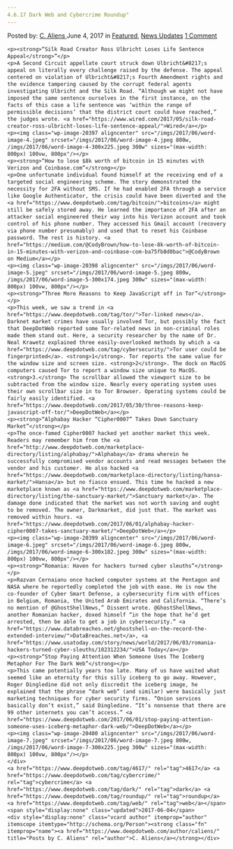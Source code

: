 ```yaml
---
4.6.17 Dark Web and Cybercrime Roundup"
---
```

<article class="post-listing post-20394 post type-post status-publish format-standard has-post-thumbnail hentry  tag-5534 tag-cybercrime tag-dark tag-roundup tag-web">
    <div class="post-inner">
        <span>Posted by: <a href="https://www.deepdotweb.com/author/caliens/" title="">C. Aliens </a></span>
    <span>June 4, 2017</span>
    <span>in <a href="https://www.deepdotweb.com/category/deepdot-news/" rel="category tag">Featured</a>, <a href="https://www.deepdotweb.com/category/news-updates/" rel="category tag">News Updates</a></span>
    <span><a href="https://www.deepdotweb.com/2017/06/04/4-6-17-dark-web-cybercrime-roundup/#comments">1 Comment</a></span>
    </p>
    <div class="clear"></div>
    
    <p><strong>“Silk Road Creator Ross Ulbricht Loses Life Sentence Appeal</strong>”</p>
    <p>A Second Circuit appellate court struck down Ulbricht&#8217;s appeal on literally every challenge raised by the defense. The appeal centered on violation of Ulbricht&#8217;s Fourth Amendment rights and the evidence tampering caused by the corrupt federal agents investigating Ulbricht and the Silk Road. “Although we might not have imposed the same sentence ourselves in the first instance, on the facts of this case a life sentence was ‘within the range of permissible decisions’ that the district court could have reached,” the judges wrote. <a href="https://www.wired.com/2017/05/silk-road-creator-ross-ulbricht-loses-life-sentence-appeal/">Wired</a></p>
    <p><img class="wp-image-20397 aligncenter" src="/imgs/2017/06/word-image-4.jpeg" srcset="/imgs/2017/06/word-image-4.jpeg 800w, /imgs/2017/06/word-image-4-300x225.jpeg 300w" sizes="(max-width: 800px) 100vw, 800px"/></p>
    <p><strong>“How to lose $8k worth of bitcoin in 15 minutes with Verizon and Coinbase.com”</strong></p>
    <p>One unfortunate individual found himself at the receiving end of a targeted social engineering scheme. The story demonstrated the necessity for 2FA without SMS. If he had enabled 2FA through a service like Google Authenticator, the crisis could have been diverted and the <a href="https://www.deepdotweb.com/tag/bitcoin/">bitcoins</a> might still be safely stored away. He learned the importance of 2FA after an attacker social engineered their way into his Verizon account and took control of his phone number. They accessed his Gmail account (recovery via phone number presumably) and used that to reset his Coinbase password. The rest is history. <a href="https://medium.com/@CodyBrown/how-to-lose-8k-worth-of-bitcoin-in-15-minutes-with-verizon-and-coinbase-com-ba75fb8d0bac">@CodyBrown on Medium</a></p>
    <p><img class="wp-image-20398 aligncenter" src="/imgs/2017/06/word-image-5.jpeg" srcset="/imgs/2017/06/word-image-5.jpeg 800w, /imgs/2017/06/word-image-5-300x174.jpeg 300w" sizes="(max-width: 800px) 100vw, 800px"/></p>
    <p><strong>“Three More Reasons to Keep JavaScript off in Tor”</strong></p>
    <p>This week, we saw a trend in <a href="https://www.deepdotweb.com/tag/tor/">Tor-linked news</a>. Darknet market crimes have usually involved Tor, but possibly the fact that DeepDotWeb reported some Tor-related news in non-criminal roles made them stand out. Here, a security researcher by the name of Dr. Neal Krawetz explained three easily-overlooked methods by which a <a href="https://www.deepdotweb.com/tag/cybersecurity/">Tor user could be fingerprinted</a>. <strong>1</strong>. Tor reports the same value for the window size and screen size. <strong>2</strong>. The dock on MacOS computers caused Tor to report a window size unique to MacOS. <strong>3.</strong> The scrollbar allowed the viewport size to be subtracted from the window size. Nearly every operating system uses their own scrollbar size in to Tor Browser. Operating systems could be fairly easily identified. <a href="https://www.deepdotweb.com/2017/05/30/three-reasons-keep-javascript-off-tor/">DeepDotWeb</a></p>
    <p><strong>“Alphabay Hacker “Cipher0007” Takes Down Sanctuary Market”</strong></p>
    <p>The once-famed Cipher0007 hacked yet another market this week. Readers may remember him from the <a href="http://www.deepdotweb.com/marketplace-directory/listing/alphabay/">Alphabay</a> drama wherein he successfully compromised vendor accounts and read messages between the vendor and his customer. He also hacked <a href="https://www.deepdotweb.com/marketplace-directory/listing/hansa-market/">Hansa</a> but no fiasco ensued. This time he hacked a new marketplace known as <a href="https://www.deepdotweb.com/marketplace-directory/listing/the-sanctuary-market/">Sanctuary market</a>. The damage done indicated that the market was not worth saving and ought to be removed. The owner, Darkmarket, did just that. The market was removed within hours. <a href="https://www.deepdotweb.com/2017/06/01/alphabay-hacker-cipher0007-takes-sanctuary-market/">DeepDotWeb</a></p>
    <p><img class="wp-image-20399 aligncenter" src="/imgs/2017/06/word-image-6.jpeg" srcset="/imgs/2017/06/word-image-6.jpeg 800w, /imgs/2017/06/word-image-6-300x182.jpeg 300w" sizes="(max-width: 800px) 100vw, 800px"/></p>
    <p><strong>“Romania: Haven for hackers turned cyber sleuths”</strong></p>
    <p>Razvan Cernaianu once hacked computer systems at the Pentagon and NASA where he reportedly completed the job with ease. He is now the co-founder of Cyber Smart Defense, a cybersecurity firm with offices in Belgium, Romania, the United Arab Emirates and California. “There’s no mention of @GhostShellNews,” Dissent wrote. @GhostShellNews, another Romanian hacker, doxed himself “in the hope that he’d get arrested, then be able to get a job in cybersecurity.” <a href="https://www.databreaches.net/ghostshell-on-the-record-the-extended-interview/">DataBreaches.net</a>, <a href="https://www.usatoday.com/story/news/world/2017/06/03/romania-hackers-turned-cyber-sleuths/102312234/">USA Today</a></p>
    <p><strong>“Stop Paying Attention When Someone Uses The Iceberg Metaphor For The Dark Web”</strong></p>
    <p>This came potentially years too late. Many of us have waited what seemed like an eternity for this silly iceberg to go away. However, Roger Dingledine did not only discredit the iceberg image, he explained that the phrase “dark web” (and similar) were basically just marketing techniques for cyber security firms. “Onion services basically don’t exist,” said Dingledine. “It’s nonsense that there are 99 other internets you can’t access.” <a href="https://www.deepdotweb.com/2017/06/01/stop-paying-attention-someone-uses-iceberg-metaphor-dark-web/">DeepDotWeb</a></p>
    <p><img class="wp-image-20400 aligncenter" src="/imgs/2017/06/word-image-7.jpeg" srcset="/imgs/2017/06/word-image-7.jpeg 800w, /imgs/2017/06/word-image-7-300x225.jpeg 300w" sizes="(max-width: 800px) 100vw, 800px"/></p>
    </div>
    <a href="https://www.deepdotweb.com/tag/4617/" rel="tag">4617</a> <a href="https://www.deepdotweb.com/tag/cybercrime/" rel="tag">cybercrime</a> <a href="https://www.deepdotweb.com/tag/dark/" rel="tag">dark</a> <a href="https://www.deepdotweb.com/tag/roundup/" rel="tag">roundup</a> <a href="https://www.deepdotweb.com/tag/web/" rel="tag">web</a></span> <span style="display:none" class="updated">2017-06-04</span>
    <div style="display:none" class="vcard author" itemprop="author" itemscope itemtype="http://schema.org/Person"><strong class="fn" itemprop="name"><a href="https://www.deepdotweb.com/author/caliens/" title="Posts by C. Aliens" rel="author">C. Aliens</a></strong></div>
    
